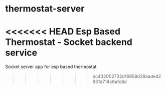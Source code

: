 # thermostat-server
<<<<<<< HEAD
Esp Based Thermostat - Socket backend service
=======
Socket server app for esp based thermostat
>>>>>>> bc432002732d16958d39aaded2631d714c6afc8d
